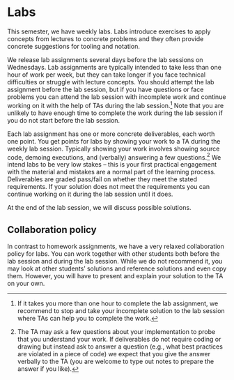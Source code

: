 # Labs

This semester, we have weekly labs. Labs introduce exercises to apply concepts from lectures to concrete problems and they often provide concrete suggestions for tooling and notation.

We release lab assignments several days before the lab sessions on Wednesdays. Lab assignments are typically intended to take less than one hour of work per week, but they can take longer if you face technical difficulties or struggle with lecture concepts. You should attempt the lab assignment before the lab session, but if you have questions or face problems you can attend the lab session with incomplete work and continue working on it with the help of TAs during the lab session.[^1] Note that you are unlikely to have enough time to complete the work during the lab session if you do not start before the lab session.

Each lab assignment has one or more concrete deliverables, each worth one point. You get points for labs by showing your work to a TA during the weekly lab session. Typically showing your work involves showing source code, demoing executions, and (verbally) answering a few questions.[^2] We intend labs to be very low stakes – this is your first practical engagement with the material and mistakes are a normal part of the learning process. Deliverables are graded pass/fail on whether they meet the stated requirements. If your solution does not meet the requirements you can continue working on it during the lab session until it does.

At the end of the lab session, we will discuss possible solutions.

## Collaboration policy 

In contrast to homework assignments, we have a very relaxed collaboration policy for labs. You can work together with other students both before the lab session and during the lab session. While we do not recommend it, you may look at other students’ solutions and reference solutions and even copy them. However, you will have to present and explain your solution to the TA on your own.



[^1]: If it takes you more than one hour to complete the lab assignment, we recommend to stop and take your incomplete solution to the lab session where TAs can help you to complete the work.
[^2]: The TA may ask a few questions about your implementation to probe that you understand your work. If deliverables do not require coding or drawing but instead ask to answer a question (e.g., what best practices are violated in a piece of code) we expect that you give the answer verbally to the TA (you are welcome to type out notes to prepare the answer if you like).